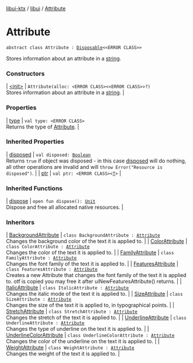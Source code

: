 [libui-ktx](../../index.md) / [libui](../index.md) / [Attribute](./index.md)

# Attribute

`abstract class Attribute : `[`Disposable`](../-disposable/index.md)`<<ERROR CLASS>>`

Stores information about an attribute in a [string](../string.md).

### Constructors

| [&lt;init&gt;](-init-.md) | `Attribute(alloc: <ERROR CLASS><<ERROR CLASS>>?)`<br>Stores information about an attribute in a [string](../string.md). |

### Properties

| [type](type.md) | `val type: <ERROR CLASS>`<br>Returns the type of [Attribute](./index.md). |

### Inherited Properties

| [disposed](../-disposable/disposed.md) | `val disposed: `[`Boolean`](https://kotlinlang.org/api/latest/jvm/stdlib/kotlin/-boolean/index.html)<br>Returns `true` if object was disposed - in this case [disposed](../-disposable/disposed.md) will do nothing, all other operations are invalid and will `throw Error("Resource is disposed")`. |
| [ptr](../-disposable/ptr.md) | `val ptr: <ERROR CLASS><`[`T`](../-disposable/index.md#T)`>` |

### Inherited Functions

| [dispose](../-disposable/dispose.md) | `open fun dispose(): `[`Unit`](https://kotlinlang.org/api/latest/jvm/stdlib/kotlin/-unit/index.html)<br>Dispose and free all allocated native resources. |

### Inheritors

| [BackgroundAttribute](../-background-attribute/index.md) | `class BackgroundAttribute : `[`Attribute`](./index.md)<br>Changes the background color of the text it is applied to. |
| [ColorAttribute](../-color-attribute/index.md) | `class ColorAttribute : `[`Attribute`](./index.md)<br>Changes the color of the text it is applied to. |
| [FamilyAttribute](../-family-attribute/index.md) | `class FamilyAttribute : `[`Attribute`](./index.md)<br>Changes the font family of the text it is applied to. |
| [FeaturesAttribute](../-features-attribute/index.md) | `class FeaturesAttribute : `[`Attribute`](./index.md)<br>Creates a new Attribute that changes the font family of the text it is applied to. otf is copied you may free it after uiNewFeaturesAttribute() returns. |
| [ItalicAttribute](../-italic-attribute/index.md) | `class ItalicAttribute : `[`Attribute`](./index.md)<br>Changes the italic mode of the text it is applied to. |
| [SizeAttribute](../-size-attribute/index.md) | `class SizeAttribute : `[`Attribute`](./index.md)<br>Changes the size of the text it is applied to, in typographical points. |
| [StretchAttribute](../-stretch-attribute/index.md) | `class StretchAttribute : `[`Attribute`](./index.md)<br>Changes the stretch of the text it is applied to. |
| [UnderlineAttribute](../-underline-attribute/index.md) | `class UnderlineAttribute : `[`Attribute`](./index.md)<br>Changes the type of underline on the text it is applied to. |
| [UnderlineColorAttribute](../-underline-color-attribute/index.md) | `class UnderlineColorAttribute : `[`Attribute`](./index.md)<br>Changes the color of the underline on the text it is applied to. |
| [WeightAttribute](../-weight-attribute/index.md) | `class WeightAttribute : `[`Attribute`](./index.md)<br>Changes the weight of the text it is applied to. |

